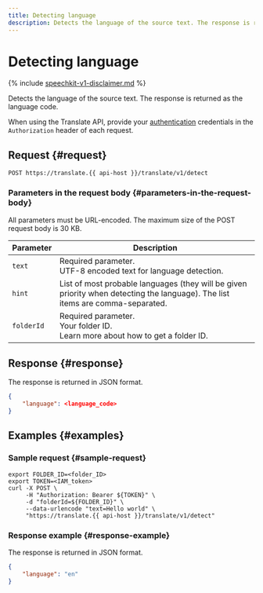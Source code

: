 ```yaml
---
title: Detecting language
description: Detects the language of the source text. The response is returned as the language code.
---
```


# Detecting language

{% include [speechkit-v1-disclaimer.md](../../../_includes/speechkit-v1-disclaimer.md) %}

Detects the language of the source text. The response is returned as the language code.

When using the Translate API, provide your [authentication](/docs/translate/api-ref/authentication) credentials in the `Authorization` header of each request.

## Request {#request}

```http
POST https://translate.{{ api-host }}/translate/v1/detect
```

### Parameters in the request body {#parameters-in-the-request-body}

All parameters must be URL-encoded. The maximum size of the POST request body is 30 KB.

Parameter | Description
----- | -----
`text` | Required parameter.<br/>UTF-8 encoded text for language detection.
`hint` | List of most probable languages (they will be given priority when detecting the language). The list items are comma-separated.
`folderId` | Required parameter.<br/>Your folder ID.<br/>Learn more about how to get a folder ID.


## Response {#response}

The response is returned in JSON format.

```json
{
    "language": <language_code>
}
```


## Examples {#examples}

### Sample request {#sample-request}

```httpget
export FOLDER_ID=<folder_ID>
export TOKEN=<IAM_token>
curl -X POST \
     -H "Authorization: Bearer ${TOKEN}" \
     -d "folderId=${FOLDER_ID}" \
     --data-urlencode "text=Hello world" \
     "https://translate.{{ api-host }}/translate/v1/detect"
```

### Response example {#response-example}

The response is returned in JSON format.

```json
{
    "language": "en"
}
```

